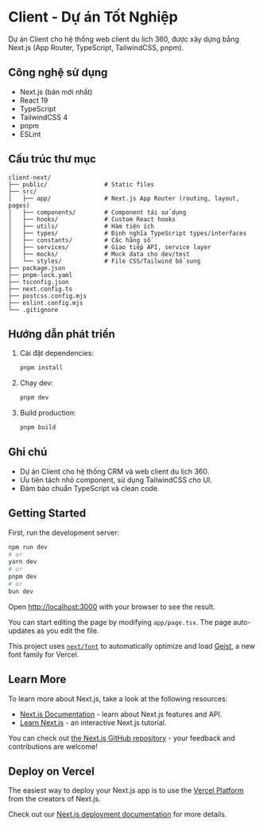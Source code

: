 # Client - Dự án Tốt Nghiệp

Dự án Client cho hệ thống web client du lịch 360, được xây dựng bằng Next.js (App Router, TypeScript, TailwindCSS, pnpm).

## Công nghệ sử dụng

- Next.js (bản mới nhất)
- React 19
- TypeScript
- TailwindCSS 4
- pnpm
- ESLint

## Cấu trúc thư mục

```
client-next/
├── public/                # Static files
├── src/
│   ├── app/               # Next.js App Router (routing, layout, pages)
│   ├── components/        # Component tái sử dụng
│   ├── hooks/             # Custom React hooks
│   ├── utils/             # Hàm tiện ích
│   ├── types/             # Định nghĩa TypeScript types/interfaces
│   ├── constants/         # Các hằng số
│   ├── services/          # Giao tiếp API, service layer
│   ├── mocks/             # Mock data cho dev/test
│   └── styles/            # File CSS/Tailwind bổ sung
├── package.json
├── pnpm-lock.yaml
├── tsconfig.json
├── next.config.ts
├── postcss.config.mjs
├── eslint.config.mjs
└── .gitignore
```

## Hướng dẫn phát triển

1. Cài đặt dependencies:
   ```bash
   pnpm install
   ```
2. Chạy dev:
   ```bash
   pnpm dev
   ```
3. Build production:
   ```bash
   pnpm build
   ```

## Ghi chú

- Dự án Client cho hệ thống CRM và web client du lịch 360.
- Ưu tiên tách nhỏ component, sử dụng TailwindCSS cho UI.
- Đảm bảo chuẩn TypeScript và clean code.

## Getting Started

First, run the development server:

```bash
npm run dev
# or
yarn dev
# or
pnpm dev
# or
bun dev
```

Open [http://localhost:3000](http://localhost:3000) with your browser to see the result.

You can start editing the page by modifying `app/page.tsx`. The page auto-updates as you edit the file.

This project uses [`next/font`](https://nextjs.org/docs/app/building-your-application/optimizing/fonts) to automatically optimize and load [Geist](https://vercel.com/font), a new font family for Vercel.

## Learn More

To learn more about Next.js, take a look at the following resources:

- [Next.js Documentation](https://nextjs.org/docs) - learn about Next.js features and API.
- [Learn Next.js](https://nextjs.org/learn) - an interactive Next.js tutorial.

You can check out [the Next.js GitHub repository](https://github.com/vercel/next.js) - your feedback and contributions are welcome!

## Deploy on Vercel

The easiest way to deploy your Next.js app is to use the [Vercel Platform](https://vercel.com/new?utm_medium=default-template&filter=next.js&utm_source=create-next-app&utm_campaign=create-next-app-readme) from the creators of Next.js.

Check out our [Next.js deployment documentation](https://nextjs.org/docs/app/building-your-application/deploying) for more details.
